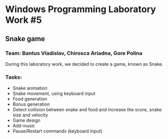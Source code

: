 # Windows Programming Laboratory Work #5
## Snake game
### Team: Bantus Vladislav, Chirosca Ariadna, Gore Polina

During this laboratory work, we decided to create a game, known as Snake.
### Tasks:
* Snake animation
* Snake movement, using keyboard input
* Food generation
* Bonus generation
* Detect collision between snake and food and increase the score, snake size and velocity
* Game design 
* Add music
* Pause/Restart commands (keyboard input)
